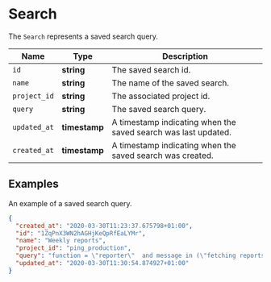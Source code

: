 # Search

The `Search` represents a saved search query.

__Name__ | __Type__ | __Description__
--- | --- | --- | 
`id` | __string__ | The saved search id.
`name` | __string__ | The name of the saved search.
`project_id` | __string__ | The associated project id.
`query` | __string__ | The saved search query.
`updated_at` | __timestamp__ | A timestamp indicating when the saved search was last updated.
`created_at` | __timestamp__ | A timestamp indicating when the saved search was created.

## Examples

An example of a saved search query.

```json
{
  "created_at": "2020-03-30T11:23:37.675798+01:00",
  "id": "1ZqPnX3WN2hAGHjKeQpRfEaLYMr",
  "name": "Weekly reports",
  "project_id": "ping_production",
  "query": "function = \"reporter\"  and message in (\"fetching reports\", \"reporting complete\")",
  "updated_at": "2020-03-30T11:30:54.874927+01:00"
}
```

